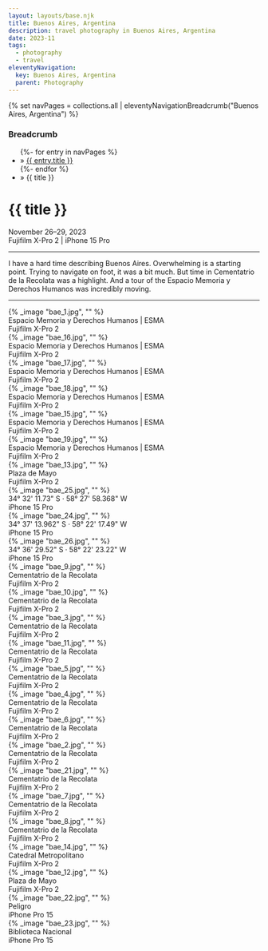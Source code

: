 ```yaml
---
layout: layouts/base.njk
title: Buenos Aires, Argentina
description: travel photography in Buenos Aires, Argentina
date: 2023-11
tags:
  - photography
  - travel
eleventyNavigation:
  key: Buenos Aires, Argentina
  parent: Photography
---
```

{% set navPages = collections.all | eleventyNavigationBreadcrumb("Buenos Aires, Argentina") %}
<div class="breadcrumb">
    <h3 class="visually-hidden">Breadcrumb</h3>
	<ul class="nav">
            {%- for entry in navPages %}
		<li class="nav-item"{% if entry.url == page.url %} class="active-breadcrumb"{% endif %}> » <a href="{{ entry.url }}">{{ entry.title }}</a></li>
  	    	{%- endfor %}
	    <li class="nav-item"><active-breadcrumb>» {{ title }}</active-breadcrumb></li>
	</ul>
</div>
<div class="container">
	<div class="row"></div>
	<div class="row">
		<div class="col">
			<h1>{{ title }}</h1>
			<figcaption>November 26–29, 2023</br>Fujifilm X-Pro 2 | iPhone 15 Pro</figcaption>
			</ul>
			<hr>
			<p>I have a hard time describing Buenos Aires. Overwhelming is a starting point. Trying to navigate on foot, it was a bit much. But time in Cementatrio de la Recolata was a highlight. And a tour of the Espacio Memoria y Derechos Humanos was incredibly moving.</p>
			<hr>
		</div>
		<div class="col-1 col-1-md col-1-lg"></div>
		<div class="col">
			{% _image "bae_1.jpg", "" %}
			<figcaption>Espacio Memoria y Derechos Humanos | ESMA</br>Fujifilm X-Pro 2</figcaption>
		</div>
		<div class="col-1 col-1-md col-1-lg"></div>
	</div>
	<div class="row">
		<div class="col-1 col-1-md col-1-lg"></div>
		<div class="col">
			{% _image "bae_16.jpg", "" %}
			<figcaption>Espacio Memoria y Derechos Humanos | ESMA</br>Fujifilm X-Pro 2</figcaption>			
		</div>
		<div class="col">
			{% _image "bae_17.jpg", "" %}
			<figcaption>Espacio Memoria y Derechos Humanos | ESMA</br>Fujifilm X-Pro 2</figcaption>			
		</div>
		<div class="col">
			{% _image "bae_18.jpg", "" %}
			<figcaption>Espacio Memoria y Derechos Humanos | ESMA</br>Fujifilm X-Pro 2</figcaption>			
		</div>
		<div class="col-1 col-1-md col-1-lg"></div>
		</div>
	<div class="row">
		<div class="col-1 col-1-md col-1-lg"></div>
		<div class="col">
			{% _image "bae_15.jpg", "" %}
			<figcaption>Espacio Memoria y Derechos Humanos | ESMA</br>Fujifilm X-Pro 2</figcaption>
		</div>
		<div class="col">
			{% _image "bae_19.jpg", "" %}
			<figcaption>Espacio Memoria y Derechos Humanos | ESMA</br>Fujifilm X-Pro 2</figcaption>			
		</div>
		<div class="col-1 col-1-md col-1-lg"></div>
	</div>
	<div class="row">
		<div class="col-1 col-1-md col-1-lg"></div>
		<div class="col">
			{% _image "bae_13.jpg", "" %}
			<figcaption>Plaza de Mayo</br> Fujifilm X-Pro 2</figcaption>			
		</div>
		<div class="col-1 col-1-md col-1-lg"></div>
	</div>
	<div class="row">
		<div class="col-1 col-1-md col-1-lg"></div>
		<div class="col">
			{% _image "bae_25.jpg", "" %}
			<figcaption>34° 32' 11.73" S · 58° 27' 58.368" W</br>iPhone 15 Pro</figcaption>			
		</div>
		<div class="col">
			{% _image "bae_24.jpg", "" %}
			<figcaption>34° 37' 13.962" S · 58° 22' 17.49" W</br>iPhone 15 Pro</figcaption>			
		</div>
		<div class="col">
			{% _image "bae_26.jpg", "" %}
			<figcaption>34° 36' 29.52" S · 58° 22' 23.22" W</br>iPhone 15 Pro</figcaption>			
		</div>
		<div class="col-1 col-1-md col-1-lg"></div>
	</div>
	<div class="row">
		<div class="col-1 col-1-md col-1-lg"></div>
		<div class="col">
			{% _image "bae_9.jpg", "" %}
			<figcaption>Cementatrio de la Recolata</br>Fujifilm X-Pro 2</figcaption>			
		</div>
		<div class="col">
			{% _image "bae_10.jpg", "" %}
			<figcaption>Cementatrio de la Recolata</br>Fujifilm X-Pro 2</figcaption>			
		</div>
		<div class="col-1 col-1-md col-1-lg"></div>
	</div>
	<div class="row">
		<div class="col-1 col-1-md col-1-lg"></div>
		<div class="col">
			{% _image "bae_3.jpg", "" %}
			<figcaption>Cementatrio de la Recolata</br>Fujifilm X-Pro 2</figcaption>			
		</div>
		<div class="col">
			{% _image "bae_11.jpg", "" %}
			<figcaption>Cementatrio de la Recolata</br>Fujifilm X-Pro 2</figcaption>			
		</div>
		<div class="col">
			{% _image "bae_5.jpg", "" %}
			<figcaption>Cementatrio de la Recolata</br>Fujifilm X-Pro 2</figcaption>			
		</div>
		<div class="col-1 col-1-md col-1-lg"></div>
		</div>
	<div class="row">
		<div class="col-1 col-1-md col-1-lg"></div>
		<div class="col">
			{% _image "bae_4.jpg", "" %}
			<figcaption>Cementatrio de la Recolata</br>Fujifilm X-Pro 2</figcaption>			
		</div>
		<div class="col">
			{% _image "bae_6.jpg", "" %}
			<figcaption>Cementatrio de la Recolata</br>Fujifilm X-Pro 2</figcaption>			
		</div>
		<div class="col-1 col-1-md col-1-lg"></div>
	</div>
	<div class="row">
		<div class="col-1 col-1-md col-1-lg"></div>
		<div class="col">
			{% _image "bae_2.jpg", "" %}
			<figcaption>Cementatrio de la Recolata</br>Fujifilm X-Pro 2</figcaption>			
		</div>
		<div class="col">
			{% _image "bae_21.jpg", "" %}
			<figcaption>Cementatrio de la Recolata</br>Fujifilm X-Pro 2</figcaption>			
		</div>
		<div class="col">
			{% _image "bae_7.jpg", "" %}
			<figcaption>Cementatrio de la Recolata</br>Fujifilm X-Pro 2</figcaption>			
		</div>
		<div class="col-1 col-1-md col-1-lg"></div>
	</div>
	<div class="row">
		<div class="col-1 col-1-md col-1-lg"></div>
		<div class="col">
			{% _image "bae_8.jpg", "" %}
			<figcaption>Cementatrio de la Recolata</br>Fujifilm X-Pro 2</figcaption>			
		</div>
		<div class="col">
			{% _image "bae_14.jpg", "" %}
			<figcaption>Catedral Metropolitano</br>Fujifilm X-Pro 2</figcaption>
		</div>
		<div class="col-1 col-1-md col-1-lg"></div>
	</div>
	<div class="row">
		<div class="col-1 col-1-md col-1-lg"></div>
		<div class="col">
			{% _image "bae_12.jpg", "" %}
			<figcaption>Plaza de Mayo</br>Fujifilm X-Pro 2</figcaption>
		</div>
		<div class="col">
			{% _image "bae_22.jpg", "" %}
			<figcaption>Peligro</br>iPhone Pro 15</figcaption>
		</div>
		<div class="col">
			{% _image "bae_23.jpg", "" %}
			<figcaption>Biblioteca Nacional</br>iPhone Pro 15</figcaption>
		</div>
		<div class="col-1 col-1-md col-1-lg"></div>
	</div>
</div>